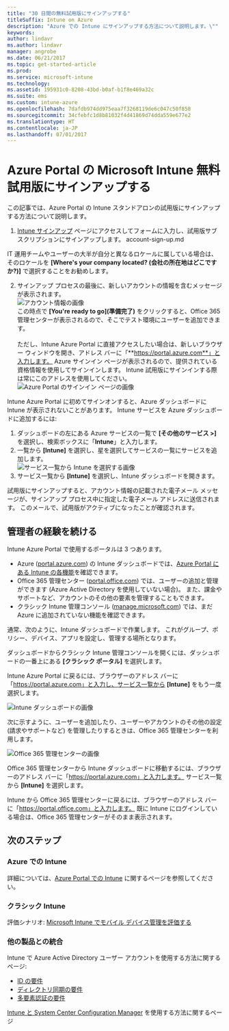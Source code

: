 ```yaml
---
title: "30 日間の無料試用版にサインアップする"
titleSuffix: Intune on Azure
description: "Azure での Intune にサインアップする方法について説明します。\""
keywords: 
author: lindavr
ms.author: lindavr
manager: angrobe
ms.date: 06/21/2017
ms.topic: get-started-article
ms.prod: 
ms.service: microsoft-intune
ms.technology: 
ms.assetid: 195931c0-8208-43bd-b0af-b1f8e469a32c
ms.suite: ems
ms.custom: intune-azure
ms.openlocfilehash: 7dafdb974dd975eaa7f3268119de6c047c50f858
ms.sourcegitcommit: 34cfebfc1d8b81032f4d41869d74dda559e677e2
ms.translationtype: HT
ms.contentlocale: ja-JP
ms.lasthandoff: 07/01/2017
---
```

# <a name="sign-up-for-a-microsoft-intune-free-trial-for-the-azure-portal"></a>Azure Portal の Microsoft Intune 無料試用版にサインアップする


この記事では、Azure Portal の Intune スタンドアロンの試用版にサインアップする方法について説明します。

1. [Intune サインアップ](https://portal.office.com/Signup/Signup.aspx?OfferId=40BE278A-DFD1-470a-9EF7-9F2596EA7FF9&dl=INTUNE_A&ali=1#0%20) ページにアクセスしてフォームに入力し、試用版サブスクリプションにサインアップします。
account-sign-up.md

  IT 運用チームやユーザーの大半が自分と異なるロケールに属している場合は、そのロケールを **[Where's your company located? (会社の所在地はどこですか?)]** で選択することをお勧めします。

2. サインアップ プロセスの最後に、新しいアカウントの情報を含むメッセージが表示されます。 <br/> ![アカウント情報の画像](./media/2-end-of-sign-up-process.png) <br/>この時点で **[You're ready to go]\(準備完了\)** をクリックすると、Office 365 管理センターが表示されるので、そこでテスト環境にユーザーを追加できます。 <br/><br/>ただし、Intune Azure Portal に直接アクセスしたい場合は、新しいブラウザー ウィンドウを開き、アドレス バーに「**https://portal.azure.com**」と入力します。 Azure サインイン ページが表示されるので、提供されている資格情報を使用してサインインします。 Intune 試用版にサインインする際は常にこのアドレスを使用してください。 <br/> ![Azure Portal のサインイン ページの画像](./media/azure-portal-signin.png)

Intune Azure Portal に初めてサインオンすると、Azure ダッシュボードに Intune が表示されないことがあります。 Intune サービスを Azure ダッシュボードに追加するには:
1. ダッシュボードの左にある Azure サービスの一覧で **[その他のサービス >]** を選択し、検索ボックスに「**Intune**」と入力します。
2. 一覧から **[Intune]** を選択し、星を選択してサービスの一覧にサービスを追加します。<br/> ![サービス一覧から Intune を選択する画像](./media/azure-add-intune1.png)
3. サービス一覧から **[Intune]** を選択し、Intune ダッシュボードを開きます。

試用版にサインアップすると、アカウント情報の記載された電子メール メッセージが、サインアップ プロセス中に指定した電子メール アドレスに送信されます。 このメールで、試用版がアクティブになったことが確認されます。



## <a name="keeping-the-admin-experiences-straight"></a>管理者の経験を続ける


Intune Azure Portal で使用するポータルは 3 つあります。
- Azure ([portal.azure.com](https://portal.azure.com)) の Intune ダッシュボードでは、[Azure Portal にある Intune の各機能](what-is-intune.md)を確認できます。
- Office 365 管理センター ([portal.office.com](https://portal.office.com)) では、ユーザーの追加と管理ができます (Azure Active Directory を使用していない場合)。 また、課金やサポートなど、アカウントのその他の要素を管理することもできます。
- クラシック Intune 管理コンソール ([manage.microsoft.com](https://manage.microsoft.com)) では、まだ Azure に追加されていない機能を確認できます。

通常、次のように、Intune ダッシュボードで作業します。 これがグループ、ポリシー、デバイス、アプリを設定し、管理する場所となります。

ダッシュボードからクラシック Intune 管理コンソールを開くには、ダッシュボードの一番上にある **[クラシック ポータル]** を選択します。

Intune Azure Portal に戻るには、ブラウザーのアドレス バーに「https://portal.azure.com」と入力し、サービス一覧から **[Intune]** をもう一度選択します。

 ![Intune ダッシュボードの画像](./media/intune-azure-dashboard.png)


次に示すように、ユーザーを追加したり、ユーザーやアカウントのその他の設定 (請求やサポートなど) を管理したりするときは、Office 365 管理センターを利用します。

![Office 365 管理センターの画像](./media/office-admin-center.png)

Office 365 管理センターから Intune ダッシュボードに移動するには、ブラウザーのアドレス バーに「https://portal.azure.com」と入力します。 サービス一覧から **[Intune]** を選択します。

Intune から Office 365 管理センターに戻るには、ブラウザーのアドレス バーに「https://portal.office.com」と入力します。 既に Intune にログインしている場合は、Office 365 管理センターがそのまま表示されます。

## <a name="next-steps"></a>次のステップ

### <a name="intune-on-azure"></a>Azure での Intune
詳細については、[Azure Portal での Intune](what-is-intune.md) に関するページを参照してください。
### <a name="classic-intune"></a>クラシック Intune
評価シナリオ: [Microsoft Intune でモバイル デバイス管理を評価する](https://docs.microsoft.com/intune-classic/understand-explore/mobile-device-management-trial-guide-microsoft-intune)

### <a name="integration-with-other-products"></a>他の製品との統合
Intune で Azure Active Directory ユーザー アカウントを使用する方法に関するページ:
- [ID の要件](https://docs.microsoft.com/active-directory/active-directory-hybrid-identity-design-considerations-overview#design-considerations-overview)
- [ディレクトリ同期の要件](https://docs.microsoft.com/active-directory/active-directory-hybrid-identity-design-considerations-directory-sync-requirements)
- [多要素認証の要件](https://docs.microsoft.com/active-directory/active-directory-hybrid-identity-design-considerations-multifactor-auth-requirements)

[Intune と System Center Configuration Manager](https://docs.microsoft.com/sccm/mdm/understand/hybrid-mobile-device-management) を使用する方法に関するページ
